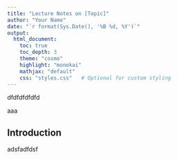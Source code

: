 ```yaml
---
title: "Lecture Notes on [Topic]"
author: "Your Name"
date: "`r format(Sys.Date(), '%B %d, %Y')`"
output:
  html_document:
    toc: true
    toc_depth: 3
    theme: "cosmo"
    highlight: "monokai"
    mathjax: "default"
    css: "styles.css"   # Optional for custom styling
---
```


dfdfdfdfdfd

aaa

## Introduction

adsfadfdsf